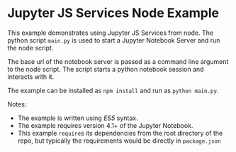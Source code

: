 # Jupyter JS Services Node Example

This example demonstrates using Jupyter JS Services from node. The python script `main.py` is used to start a Jupyter Notebook Server
and run the node script.

The base url of the notebook server is passed as a command line argument
to the node script. The script starts a python notebook session and interacts
with it.

The example can be installed as `npm install` and run as `python main.py`.

Notes:

- The example is written using _ES5_ syntax.
- The example requires version 4.1+ of the Jupyter Notebook.
- This example `require`s its dependencies from the root directory of the
  repo, but typically the requirements would be directly in `package.json`
